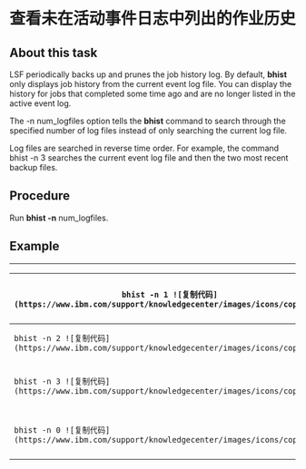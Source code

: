 # 查看未在活动事件日志中列出的作业历史

## About this task

LSF periodically backs up and prunes the job history log. By default, **bhist** only displays job history from the current event log file. You can display the history for jobs that completed some time ago and are no longer listed in the active event log.

The -n num_logfiles option tells the **bhist** command to search through the specified number of log files instead of only searching the current log file.

Log files are searched in reverse time order. For example, the command bhist -n 3 searches the current event log file and then the two most recent backup files.

## Procedure

Run **bhist -n** num_logfiles.

## Example

------

| `bhist -n 1 ![复制代码](https://www.ibm.com/support/knowledgecenter/images/icons/copy.png)` | Searches the current event log file lsb.events  |
| ------------------------------------------------------------ | ----------------------------------------------- |
| `bhist -n 2 ![复制代码](https://www.ibm.com/support/knowledgecenter/images/icons/copy.png)` | Searches lsb.events and lsb.events.1            |
| `bhist -n 3 ![复制代码](https://www.ibm.com/support/knowledgecenter/images/icons/copy.png)` | Searches lsb.events, lsb.events.1, lsb.events.2 |
| `bhist -n 0 ![复制代码](https://www.ibm.com/support/knowledgecenter/images/icons/copy.png)` | Searches all event log files in LSB_SHAREDIR    |